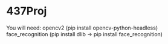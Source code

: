 # 437Proj
You will need:
opencv2 (pip install opencv-python-headless)
face_recognition (pip install dlib -> pip install face_recognition)
